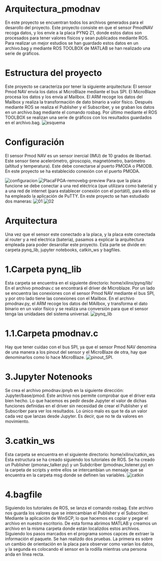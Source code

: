 # Arquitectura_pmodnav
<em>  </em>
En este proyecto se encuentran todos los archivos generados para el desarollo del proyecto. 
Este proyecto consiste en que el sensor PmodNAV recoga datos, y los envíe a la placa PYNQ Z1, donde estos datos son procesados para tener valores físicos y sean publicados mediante ROS. 
Para realizar un mejor estudios se han guardado estos datos en un archivo.bag y mediante ROS TOOLBOX de MATLAB se han realizado una serie de gráficos.

# Estructura del proyecto
<em>  </em>
Este proyecto se caracteriza por tener la siguiente arquitectura:
El sensor Pmod NAV envía los datos al MicroBlaze mediante el bus SPI. El MicroBlaze procesa los datos y los envía al Mailbox.
El ARM recoge los datos del Mailbox y realiza la transformación de dato binario a valor físico. Después mediante ROS se realiza el Publisher y el Subscriber, 
y se graban los datos en un archivo.bag mediante el comando rosbag.
Por último mediante el ROS TOOLBOX se realizan una serie de gráficos con los resultados guardados en el archivo.bag.
![esquema](https://user-images.githubusercontent.com/115508916/195158527-ca51a97f-a34b-410f-ba8c-59f01131109f.png)

# Configuración
<em>  </em>
El sensor Pmod NAV es un sensor inercial (IMU) de 10 grados de libertad. Este sensor tiene acelerómetro, giroscopio, magnetómetro, barómetro (altitud y temperatura). Este debe conectarse al puerto PMODA o PMODB. En este proyecto se ha establecido conexión con el puerto PMODA.

![configuracion](https://user-images.githubusercontent.com/115508916/206214276-ee9d6157-aa64-445f-b86a-789b40400c55.jpg)
![PlacaFPGA-removebg-preview](https://user-images.githubusercontent.com/115508916/206218150-f2bc259b-181a-4505-9f72-898a51f1d761.png)
Para que la placa funcione se debe conectar a una red eléctrica (que utilizara como batería) y a una red de internet (para establecer conexión con el portátil), para ello se ha empleado la aplicación de PuTTY. En este proyecto se han estudiado dos maneras:
![01](https://user-images.githubusercontent.com/115508916/206217187-8a25d1e5-b905-45f7-898a-07f979d07b7d.jpg)
![02](https://user-images.githubusercontent.com/115508916/206217383-a8ae849b-2dc0-413c-ba65-2f7e943620eb.jpg)



# Arquitectura
<em>  </em>
Una vez que el sensor este conectado a la placa, y la placa este conectada al router y a red electrica (bateria), pasamos a explicar la arquitectura empleada para poder desarollar este proyecto. Esta parte se divide en: carpeta pynq_lib, jupyter notebooks, catkin_ws y bagfiles.

# 1.Carpeta pynq_lib
<em>  </em>
Esta carpeta se encuentra en el siguiente directorio: home/xilinx/pynq/lib/ 
En el archivo pmodnav.c se encontrará el driver de Microblaze. Por un lado se encuentra las conexiones con el sensor Pmod NAV mediante el bus SPI,
y por otro lado tiene las conexiones con el Mailbox.
En el archivo pmodnav.py, el ARM recoge los datos del MAilbox, y transforma el dato binario en un valor físico y se realiza una conversión para que el sensor tenga las 
unidadaes del sistema universal.
![pynq_lib](https://user-images.githubusercontent.com/115508916/206218803-8690d1af-e3f9-447d-b619-399bdd71bb0b.png)

# 1.1.Carpeta pmodnav.c
<em>  </em>
Hay que tener cuidao con el bus SPI, ya que el sensor Pmod NAV denomina de una manera a los pinout del sensor y el MicroBlaze de otra, hay que denominarlos como
lo hace MicroBlaze.
![pinout_SPI](https://user-images.githubusercontent.com/115508916/206219203-21fedd6e-3ff6-4f98-a165-8f5ec45f9908.png).

# 3.Jupyter Notenooks
<em>  </em>
Se crea el archivo pmodnav.ipnyb en la siguiente dirección: Jupyter/base/pmod. Este archivo nos permite comprobar que el driver esta bien hecho. Lo que hacemos es
pedir desde Jupyter el valor de dichas funciones definidas en el driver sin necesidad de crear el Publisher y el Subscriber para ver los resultados.
Lo único malo es que te da un valor cada vez que lanzas desde Jupyter. Es decir, que no te da valores en movimiento.

# 3.catkin_ws
<em>  </em>
Esta carpeta se encuentra en el siguiente directorio: home/xilinx/catkin_ws
Esta estructura se ha creado siguiendo los tutoriales de ROS. Se ha creado un Publisher (pmonav_talker.py) y un Subdcriber (pmodnav_listener.py) en la carpeta de scripts y entre ellos se intercambian un mensaje que se encuentra en la carpeta msg donde se definen las variables.
![catkin](https://user-images.githubusercontent.com/115508916/195159216-8d6e3ab8-c846-408b-a3b6-66a95bae8dd4.png)

# 4.bagfile
<em>  </em>
Siguiendo los tutoriales de ROS, se lanza el comando rosbag. Este archivo nos guarda los valores que se intercambian el Publisher y el Subscriber.
Mediante la aplicación de WinSCP, lo que hacemos es copiar y pegar el archivo en nuestro escritorio. De esta forma abrimos MATLAB y creamos un archivo en la misma carpeta
donde están localizdos estos archivos. Siguiendo los pasos marcados en el programa somos capces de extraer la información el paquete. Se han realizdo dos pruebas.
La primera es sobre un cambio de orientación en la placa para observar como varían los datos, y la segunda es colocando el sensor en la rodilla mientras una persona
anda en línea recta.
